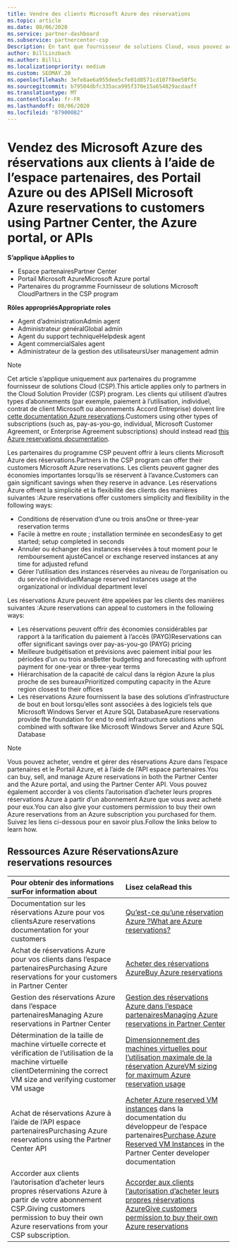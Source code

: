 ```yaml
---
title: Vendre des clients Microsoft Azure des réservations
ms.topic: article
ms.date: 08/06/2020
ms.service: partner-dashboard
ms.subservice: partnercenter-csp
Description: En tant que fournisseur de solutions Cloud, vous pouvez acheter, vendre ou gérer des réservations Azure pour les clients. Utilisez l’espace partenaires, le Portail Azure ou l’API espace partenaires.
author: BillLinzbach
ms.author: BillLi
ms.localizationpriority: medium
ms.custom: SEOMAY.20
ms.openlocfilehash: 3efe8ae6a955dee5cfe01d0571cd107f8ee50f5c
ms.sourcegitcommit: b79504dbfc335aca995f370e15a654829acdaaff
ms.translationtype: MT
ms.contentlocale: fr-FR
ms.lasthandoff: 08/06/2020
ms.locfileid: "87900082"
---
```

# <a name="sell-microsoft-azure-reservations-to-customers-using-partner-center-the-azure-portal-or-apis"></a><span data-ttu-id="0b73a-104">Vendez des Microsoft Azure des réservations aux clients à l’aide de l’espace partenaires, des Portail Azure ou des API</span><span class="sxs-lookup"><span data-stu-id="0b73a-104">Sell Microsoft Azure reservations to customers using Partner Center, the Azure portal, or APIs</span></span>

<span data-ttu-id="0b73a-105">**S’applique à**</span><span class="sxs-lookup"><span data-stu-id="0b73a-105">**Applies to**</span></span>

- <span data-ttu-id="0b73a-106">Espace partenaires</span><span class="sxs-lookup"><span data-stu-id="0b73a-106">Partner Center</span></span>
- <span data-ttu-id="0b73a-107">Portail Microsoft Azure</span><span class="sxs-lookup"><span data-stu-id="0b73a-107">Microsoft Azure portal</span></span>
- <span data-ttu-id="0b73a-108">Partenaires du programme Fournisseur de solutions Microsoft Cloud</span><span class="sxs-lookup"><span data-stu-id="0b73a-108">Partners in the CSP program</span></span>

<span data-ttu-id="0b73a-109">**Rôles appropriés**</span><span class="sxs-lookup"><span data-stu-id="0b73a-109">**Appropriate roles**</span></span>

- <span data-ttu-id="0b73a-110">Agent d’administration</span><span class="sxs-lookup"><span data-stu-id="0b73a-110">Admin agent</span></span>
- <span data-ttu-id="0b73a-111">Administrateur général</span><span class="sxs-lookup"><span data-stu-id="0b73a-111">Global admin</span></span>
- <span data-ttu-id="0b73a-112">Agent du support technique</span><span class="sxs-lookup"><span data-stu-id="0b73a-112">Helpdesk agent</span></span>
- <span data-ttu-id="0b73a-113">Agent commercial</span><span class="sxs-lookup"><span data-stu-id="0b73a-113">Sales agent</span></span>
- <span data-ttu-id="0b73a-114">Administrateur de la gestion des utilisateurs</span><span class="sxs-lookup"><span data-stu-id="0b73a-114">User management admin</span></span>

> [!NOTE]
> <span data-ttu-id="0b73a-115">Cet article s’applique uniquement aux partenaires du programme fournisseur de solutions Cloud (CSP).</span><span class="sxs-lookup"><span data-stu-id="0b73a-115">This article applies only to partners in the Cloud Solution Provider (CSP) program.</span></span> <span data-ttu-id="0b73a-116">Les clients qui utilisent d’autres types d’abonnements (par exemple, paiement à l’utilisation, individuel, contrat de client Microsoft ou abonnements Accord Entreprise) doivent lire [cette documentation Azure reservations](https://docs.microsoft.com/azure/cost-management-billing/reservations).</span><span class="sxs-lookup"><span data-stu-id="0b73a-116">Customers using other types of subscriptions (such as, pay-as-you-go, individual, Microsoft Customer Agreement, or Enterprise Agreement subscriptions) should instead read [this Azure reservations documentation](https://docs.microsoft.com/azure/cost-management-billing/reservations).</span></span>

<span data-ttu-id="0b73a-117">Les partenaires du programme CSP peuvent offrir à leurs clients Microsoft Azure des réservations.</span><span class="sxs-lookup"><span data-stu-id="0b73a-117">Partners in the CSP program can offer their customers Microsoft Azure reservations.</span></span> <span data-ttu-id="0b73a-118">Les clients peuvent gagner des économies importantes lorsqu’ils se réservent à l’avance.</span><span class="sxs-lookup"><span data-stu-id="0b73a-118">Customers can gain significant savings when they reserve in advance.</span></span> <span data-ttu-id="0b73a-119">Les réservations Azure offrent la simplicité et la flexibilité des clients des manières suivantes :</span><span class="sxs-lookup"><span data-stu-id="0b73a-119">Azure reservations offer customers simplicity and flexibility in the following ways:</span></span>

- <span data-ttu-id="0b73a-120">Conditions de réservation d’une ou trois ans</span><span class="sxs-lookup"><span data-stu-id="0b73a-120">One or three-year reservation terms</span></span>
- <span data-ttu-id="0b73a-121">Facile à mettre en route ; installation terminée en secondes</span><span class="sxs-lookup"><span data-stu-id="0b73a-121">Easy to get started; setup completed in seconds</span></span>
- <span data-ttu-id="0b73a-122">Annuler ou échanger des instances réservées à tout moment pour le remboursement ajusté</span><span class="sxs-lookup"><span data-stu-id="0b73a-122">Cancel or exchange reserved instances at any time for adjusted refund</span></span>
- <span data-ttu-id="0b73a-123">Gérer l’utilisation des instances réservées au niveau de l’organisation ou du service individuel</span><span class="sxs-lookup"><span data-stu-id="0b73a-123">Manage reserved instances usage at the organizational or individual department level</span></span>

<span data-ttu-id="0b73a-124">Les réservations Azure peuvent être appelées par les clients des manières suivantes :</span><span class="sxs-lookup"><span data-stu-id="0b73a-124">Azure reservations can appeal to customers in the following ways:</span></span>

- <span data-ttu-id="0b73a-125">Les réservations peuvent offrir des économies considérables par rapport à la tarification du paiement à l’accès (PAYG)</span><span class="sxs-lookup"><span data-stu-id="0b73a-125">Reservations can offer significant savings over pay-as-you-go (PAYG) pricing</span></span>
- <span data-ttu-id="0b73a-126">Meilleure budgétisation et prévisions avec paiement initial pour les périodes d’un ou trois ans</span><span class="sxs-lookup"><span data-stu-id="0b73a-126">Better budgeting and forecasting with upfront payment for one-year or three-year terms</span></span>
- <span data-ttu-id="0b73a-127">Hiérarchisation de la capacité de calcul dans la région Azure la plus proche de ses bureaux</span><span class="sxs-lookup"><span data-stu-id="0b73a-127">Prioritized computing capacity in the Azure region closest to their offices</span></span>
- <span data-ttu-id="0b73a-128">Les réservations Azure fournissent la base des solutions d’infrastructure de bout en bout lorsqu’elles sont associées à des logiciels tels que Microsoft Windows Server et Azure SQL Database</span><span class="sxs-lookup"><span data-stu-id="0b73a-128">Azure reservations provide the foundation for end to end infrastructure solutions when combined with software like Microsoft Windows Server and Azure SQL Database</span></span>

>[!NOTE]
> <span data-ttu-id="0b73a-129">Vous pouvez acheter, vendre et gérer des réservations Azure dans l’espace partenaires et le Portail Azure, et à l’aide de l’API espace partenaires.</span><span class="sxs-lookup"><span data-stu-id="0b73a-129">You can buy, sell, and manage Azure reservations in both the Partner Center and the Azure portal, and using the Partner Center API.</span></span> <span data-ttu-id="0b73a-130">Vous pouvez également accorder à vos clients l’autorisation d’acheter leurs propres réservations Azure à partir d’un abonnement Azure que vous avez acheté pour eux.</span><span class="sxs-lookup"><span data-stu-id="0b73a-130">You can also give your customers permission to buy their own Azure reservations from an Azure subscription you purchased for them.</span></span> <span data-ttu-id="0b73a-131">Suivez les liens ci-dessous pour en savoir plus.</span><span class="sxs-lookup"><span data-stu-id="0b73a-131">Follow the links below to learn how.</span></span>

## <a name="azure-reservations-resources"></a><span data-ttu-id="0b73a-132">Ressources Azure Réservations</span><span class="sxs-lookup"><span data-stu-id="0b73a-132">Azure reservations resources</span></span>

|<span data-ttu-id="0b73a-133">**Pour obtenir des informations sur**</span><span class="sxs-lookup"><span data-stu-id="0b73a-133">**For information about**</span></span>   |<span data-ttu-id="0b73a-134">**Lisez cela**</span><span class="sxs-lookup"><span data-stu-id="0b73a-134">**Read this**</span></span>    |
|:-----------------------------|:-----------------|
| <span data-ttu-id="0b73a-135">Documentation sur les réservations Azure pour vos clients</span><span class="sxs-lookup"><span data-stu-id="0b73a-135">Azure reservations documentation for your customers</span></span> | [<span data-ttu-id="0b73a-136">Qu’est-ce qu’une réservation Azure ?</span><span class="sxs-lookup"><span data-stu-id="0b73a-136">What are Azure reservations?</span></span>](https://docs.microsoft.com/azure/billing/billing-save-compute-costs-reservations)
|<span data-ttu-id="0b73a-137">Achat de réservations Azure pour vos clients dans l’espace partenaires</span><span class="sxs-lookup"><span data-stu-id="0b73a-137">Purchasing Azure reservations for your customers in Partner Center</span></span>   |[<span data-ttu-id="0b73a-138">Acheter des réservations Azure</span><span class="sxs-lookup"><span data-stu-id="0b73a-138">Buy Azure reservations</span></span>](azure-reservations-buying.md)
|<span data-ttu-id="0b73a-139">Gestion des réservations Azure dans l’espace partenaires</span><span class="sxs-lookup"><span data-stu-id="0b73a-139">Managing Azure reservations in Partner Center</span></span> | [<span data-ttu-id="0b73a-140">Gestion des réservations Azure dans l’espace partenaires</span><span class="sxs-lookup"><span data-stu-id="0b73a-140">Managing Azure reservations in Partner Center</span></span>](azure-reservations-manage.md)
|<span data-ttu-id="0b73a-141">Détermination de la taille de machine virtuelle correcte et vérification de l’utilisation de la machine virtuelle client</span><span class="sxs-lookup"><span data-stu-id="0b73a-141">Determining the correct VM size and verifying customer VM usage</span></span>   |[<span data-ttu-id="0b73a-142">Dimensionnement des machines virtuelles pour l’utilisation maximale de la réservation Azure</span><span class="sxs-lookup"><span data-stu-id="0b73a-142">VM sizing for maximum Azure reservation usage</span></span>](azure-usage.md)   |
|<span data-ttu-id="0b73a-143">Achat de réservations Azure à l’aide de l’API espace partenaires</span><span class="sxs-lookup"><span data-stu-id="0b73a-143">Purchasing Azure reservations using the Partner Center API</span></span> | <span data-ttu-id="0b73a-144">[Acheter Azure reserved VM instances](https://docs.microsoft.com/partner-center/develop/purchase-azure-reservations) dans la documentation du développeur de l’espace partenaires</span><span class="sxs-lookup"><span data-stu-id="0b73a-144">[Purchase Azure Reserved VM Instances](https://docs.microsoft.com/partner-center/develop/purchase-azure-reservations) in the Partner Center developer documentation</span></span>   |
|<span data-ttu-id="0b73a-145">Accorder aux clients l’autorisation d’acheter leurs propres réservations Azure à partir de votre abonnement CSP.</span><span class="sxs-lookup"><span data-stu-id="0b73a-145">Giving customers permission to buy their own Azure reservations from your CSP subscription.</span></span> | [<span data-ttu-id="0b73a-146">Accorder aux clients l’autorisation d’acheter leurs propres réservations Azure</span><span class="sxs-lookup"><span data-stu-id="0b73a-146">Give customers permission to buy their own Azure reservations</span></span>](give-customers-permission.md)   |
